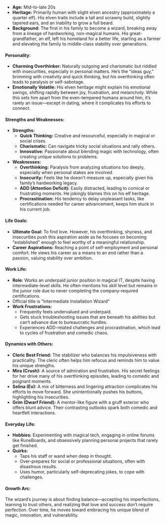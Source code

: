 - **Age:** Mid-to-late 20s
- **Heritage:** Primarily human with slight elven ancestry (approximately a quarter elf). His elven traits include a tall and scrawny build, slightly tapered ears, and an inability to grow a full beard.
- **Background:** The first in his family to become a wizard, breaking away from a lineage of hardworking, non-magical humans. His great-grandfather, an elf, left his homeland for a better life, starting as a farmer and elevating the family to middle-class stability over generations.

#### **Personality:**

- **Charming Overthinker:** Naturally outgoing and charismatic but riddled with insecurities, especially in personal matters. He’s the “ideas guy,” brimming with creativity and quick thinking, but his overthinking often leads to paralysis or self-sabotage.
- **Emotionally Volatile:** His elven heritage might explain his emotional swings, shifting rapidly between joy, frustration, and melancholy. While this sets him apart from the even-tempered humans around him, it’s rarely an issue—except in dating, where it complicates his efforts to connect.

#### **Strengths and Weaknesses:**

- **Strengths:**
    - **Quick Thinking:** Creative and resourceful, especially in magical or social crises.
    - **Charismatic:** Can navigate tricky social situations and rally others.
    - **Innovative:** Passionate about blending magic with technology, often creating unique solutions to problems.
- **Weaknesses:**
    - **Overthinking:** Paralysis from analyzing situations too deeply, especially when personal stakes are involved.
    - **Insecurity:** Feels like he doesn’t measure up, especially given his family’s hardworking legacy.
    - **ADD (Attention Deficit):** Easily distracted, leading to comical or frustrating moments. He jokingly blames this on his elf heritage.
    - **Procrastination:** His tendency to delay unpleasant tasks, like certifications needed for career advancement, keeps him stuck in his current job.

#### **Life Goals:**

- **Ultimate Goal:** To find love. However, his overthinking, shyness, and insecurities push this aspiration aside as he focuses on becoming "established" enough to feel worthy of a meaningful relationship.
- **Career Aspirations:** Reaching a point of self-employment and personal comfort. He views his career as a means to an end rather than a passion, valuing stability over ambition.

#### **Work Life:**

- **Role:** Works an underpaid junior position in magical IT, despite having intermediate-level skills. He often mentions his skill level but remains in the junior role due to never completing the company-required certifications.
- Official title is "Intermediate Installation Wizard"
- **Work Frustrations:**
    - Frequently feels undervalued and underpaid.
    - Gets stuck troubleshooting issues that are beneath his abilities but can’t advance due to bureaucratic hurdles.
    - Experiences ADD-related challenges and procrastination, which lead to cycles of frustration and comedic chaos.

#### **Dynamics with Others:**

- **Cleric Best Friend:** The stabilizer who balances his impulsiveness with practicality. The cleric often helps him refocus and reminds him to value his unique strengths.
- **Mira (Crush):** A source of admiration and frustration. His secret feelings for her drive many of his overthinking episodes, leading to comedic and poignant moments.
- **Selina (Ex):** A mix of bitterness and lingering attraction complicates his efforts to move forward. She unintentionally pushes his buttons, highlighting his insecurities.
- **Grim (Dwarf Friend):** A mentor-like figure with a gruff exterior who offers blunt advice. Their contrasting outlooks spark both comedic and heartfelt interactions.

#### **Everyday Life:**

- **Hobbies:** Experimenting with magical tech, engaging in online forums like RuneBoards, and obsessively planning personal projects that rarely get finished.
- **Quirks:**
    - Taps his staff or wand when deep in thought.
    - Over-prepares for social or professional situations, often with disastrous results.
    - Uses humor, particularly self-deprecating jokes, to cope with challenges.

#### **Growth Arc:**

The wizard’s journey is about finding balance—accepting his imperfections, learning to trust others, and realizing that love and success don’t require perfection. Over time, he moves toward embracing his unique blend of magic, innovation, and vulnerability.
